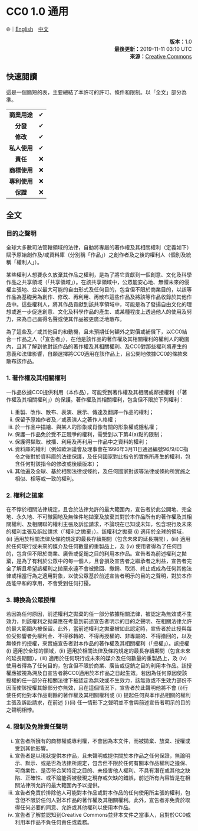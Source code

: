 # CC0 1.0 通用

🌐｜[English](./LICENSE.md)　[中文](./LICENSE.zh-hant.md)

<div align="right">
	<strong>版本：</strong>1.0<br />
	<strong>最後更新：</strong>2019-11-11 03:10 UTC<br />
	<strong>來源：</strong><a href="https://creativecommons.org/publicdomain/zero/1.0/legalcode.zh-Hant">Creative Commons</a>
</div>

## 快速閱讀

這是一個簡短的表，主要總結了本許可的許可、條件和限制。以「全文」部分為準。

<table>
	<tr>
		<td align="center"><strong>商業用途</strong></td>
		<td align="center">✔</td>
	</tr>
	<tr>
		<td align="center"><strong>分發</strong></td>
		<td align="center">✔</td>
	</tr>
	<tr>
		<td align="center"><strong>修改</strong></td>
		<td align="center">✔</td>
	</tr>
	<tr>
		<td align="center"><strong>私人使用</strong></td>
		<td align="center">✔</td>
	</tr>
	<tr>
		<td align="center"><strong>責任</strong></td>
		<td align="center">❌</td>
	</tr>
	<tr>
		<td align="center"><strong>商標使用</strong></td>
		<td align="center">❌</td>
	</tr>
	<tr>
		<td align="center"><strong>專利使用</strong></td>
		<td align="center">❌</td>
	</tr>
	<tr>
		<td align="center"><strong>保證</strong></td>
		<td align="center">❌</td>
	</tr>
</table>

## 全文

### 目的之聲明

全球大多數司法管轄領域的法律，自動將專屬的著作權及其相關權利（定義如下）賦予原始創作及/或資料庫（分別稱「作品」）之創作者及之後的權利人（個別及統稱「權利人」）。

某些權利人想要永久放棄其作品之權利，是為了將它貢獻到一個創意、文化及科學作品之共享領域（「共享領域」）。在該共享領域中，公眾能安心地、無懼未來的侵權主張地、並以最大可能的自由形式及任何目的，包含但不限於商業目的，以該等作品為基礎另為創作、修改、再利用、再散布這些作品及將該等作品收錄於其他作品中。這些權利人，將其作品貢獻到該共享領域中，可能是為了發揚自由文化的理想或進一步促進創意、文化及科學作品的產生、或某種程度上透過他人的使用及努力，來為自己贏得名聲或使其作品被更廣泛地散布。

為了這些及／或其他目的和動機，且未預期任何額外之對價或補償下，以CC0結合一作品之人（「宣告者」），在他是該作品的著作權及其相關權利的權利人的範圍內，且其了解到他對該作品的著作權及其相關權利、及CC0對那些權利將產生的意義和法律影響，自願選擇將CC0適用在該作品上，且公開地依據CC0的條款來散布該作品。

### 1. 著作權及其相關權利

一作品依據CC0提供利用（本作品），可能受到著作權及其相關或鄰接權利（「著作權及其相關權利」）的保護。著作權及其相關權利，包含但不限於下列權利：

<ol type="i">
	<li>重製、改作、散布、表演、展示、傳達及翻譯一作品的權利；</li>
	<li>保留予原始作者及／或表演人之著作人格權；</li>
	<li>於一作品中描繪、與某人的形象或肖像有關的形象權或隱私權；</li>
	<li>保護一作品免於受不正競爭的權利，需受到以下第4(a)點的限制；</li>
	<li>保護得擷取、散播、利用及再利用一作品中之資料的權利；</li>
	<li>資料庫的權利（例如歐洲議會及理事會在1996年3月11日通過編號96/9/EC指令之後對於資料庫的法律保護，及任何國家對此指令的實施所產生的權利，包含任何對該指令的修改或後續版本）；
	<li>其他遍及全球、基於相關法律或條約，及任何國家對該等法律或條約所實施之相似、相等或一致的權利。</li>
</ol>

### 2. 權利之拋棄

在不悖於相關法律規定，且合於法律允許的最大範圍內，宣告者於此公開地、完全地、永久地、不可撤回地及無條件地拋棄及放棄其對於本作品所有的著作權及其相關權利、及相關聯的權利主張及訴訟請求，不論現在已知或未知，包含現行及未來的權利主張及訴訟請求（「權利之拋棄」）。該權利之拋棄 (i) 適用於全球的領域，(ii) 適用於相關法律及條約規定的最長存續期間（包含未來的延長期間），(iii) 適用於任何現行或未來的媒介及任何數量的重製品上，及 (iv) 使用者得為了任何目的，包含但不限於商業、廣告或促銷之目的利用本作品。宣告者為前述權利之拋棄，是為了有利於公眾中的每一個人，且會損及宣告者之繼承者之利益，宣告者完全了解且希望該權利之拋棄永遠不會被撤回、撤銷、取消、終止或成為任何其他法律或相當行為之適用對象，以使公眾基於前述宣告者明示的目的之聲明，對於本作品能平和的享用，不會受到任何打擾。

### 3. 轉換為公眾授權

若因為任何原因，前述權利之拋棄的任一部分依據相關法律，被認定為無效或不生效力，則該權利之拋棄應在考量到前述宣告者明示的目的之聲明、在相關法律允許的最大範圍內被保留。此外，當前述權利之拋棄被如此認定時，宣告者於此授與每位受影響者免權利金、不得移轉的、不得再授權的、非專屬的、不得撤回的，以及無條件的授權，來實施宣告者對本作品的著作權及其相關權利（「授權」）。該授權 (i) 適用於全球的領域，(ii) 適用於相關法律及條約規定的最長存續期間（包含未來的延長期間），(iii) 適用於任何現行或未來的媒介及任何數量的重製品上，及 (iv) 使用者得為了任何目的，包含但不限於商業、廣告或促銷之目的利用本作品。該授權應被視為溯及自宣告者將CC0適用於本作品之日起生效。若因為任何原因使該授權的任一部分在相關法律下被認定為無效或不生效力，該無效或不生效力部份不因而使該授權其餘部分亦無效，且在這個情況下，宣告者於此聲明他將不會 (i)行使任何他對本作品剩餘的著作權及其相關權利或 (ii) 提起任何與本作品相關的權利主張及訴訟請求，在前述 (i)(ii) 任一情形下之聲明並不會與前述宣告者明示的目的之聲明相悖。

### 4. 限制及免除責任聲明

<ol type="i">
	<li>宣告者所擁有的商標權或專利權，不會因為本文件，而被拋棄、放棄、授權或受到其他影響。</li>
	<li>宣告者是以現狀提供本作品，且未聲明或提供關於本作品之任何保證，無論明示、默示、或是否為法律所規定，包含但不限於任何有關本作品權利之擔保、可商業性、是否符合某特定之目的、未侵害他人權利、不具有潛在或其他之缺陷、正確性、或不論能否被發現之現存或欠缺的錯誤，前述所有內容皆是在相關法律所允許的最大範圍內予以提供。</li>
	<li>宣告者免責於排除他人可能對本作品或對本作品的任何使用所主張的權利，包含但不限於任何人對本作品的著作權及其相關權利。此外，宣告者亦免責於取得任何必要的同意、允許或其他權利以使用本作品。</li>
	<li>宣告者了解並認知到Creative Commons並非本文件之當事人，且對於CC0或利用本作品不負任何責任或義務。</li>
</ol>
